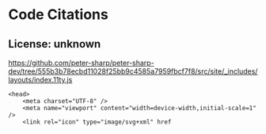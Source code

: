 # Code Citations

## License: unknown
https://github.com/peter-sharp/peter-sharp-dev/tree/555b3b78ecbd11028f25bb9c4585a7959fbcf7f8/src/site/_includes/layouts/index.11ty.js

```
<head>
    <meta charset="UTF-8" />
    <meta name="viewport" content="width=device-width,initial-scale=1" />
    <link rel="icon" type="image/svg+xml" href
```

